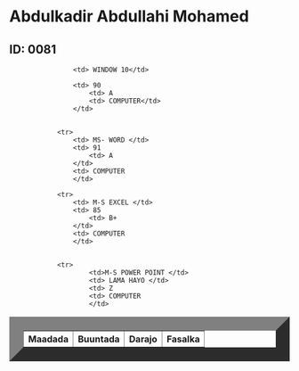 
<html>
    <title> Natiijo</title>
    <head>
        <link rel="stylesheet" href="table.css"/>
        <body>  
            <h1> Abdulkadir Abdullahi Mohamed </h1>
            <h2> ID: 0081</h2>
            <table border="25">
                <tr>
                    <th>Maadada </th>
                    <th>Buuntada</th>
                    <th>Darajo</th>
                    <th>Fasalka</th>
                </tr>
                
                    <td> WINDOW 10</td>
                   
                    <td> 90
                        <td> A
                        <td> COMPUTER</td>
                    </td>
           
            
                <tr>
                    <td> MS- WORD </td>
                    <td> 91
                        <td> A
                    </td>
                    <td> COMPUTER
                    </td>
          
                <tr>   
                    <td> M-S EXCEL </td>
                    <td> 85
                        <td> B+
                    </td>
                    <td> COMPUTER
                    </td>
        
               
                <tr>
                        <td>M-S POWER POINT </td>
                        <td> LAMA HAYO </td>
                        <td> Z
                        <td> COMPUTER
                        </td>
               
                  
                   
